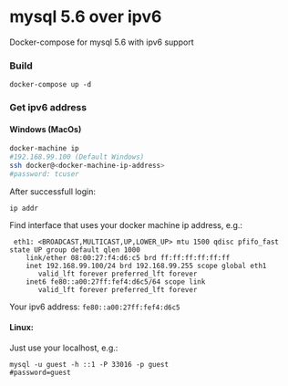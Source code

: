 # mysql 5.6 over ipv6
Docker-compose for mysql 5.6 with ipv6 support

### Build
`docker-compose up -d`

### Get ipv6 address
#### Windows (MacOs)
```bash
docker-machine ip
#192.168.99.100 (Default Windows)
ssh docker@<docker-machine-ip-address>
#password: tcuser
```
After successfull login:
```
ip addr
```

Find interface that uses your docker machine ip address, e.g.: 
```
 eth1: <BROADCAST,MULTICAST,UP,LOWER_UP> mtu 1500 qdisc pfifo_fast state UP group default qlen 1000
    link/ether 08:00:27:f4:d6:c5 brd ff:ff:ff:ff:ff:ff
    inet 192.168.99.100/24 brd 192.168.99.255 scope global eth1
       valid_lft forever preferred_lft forever
    inet6 fe80::a00:27ff:fef4:d6c5/64 scope link
       valid_lft forever preferred_lft forever
```	   
	   
Your ipv6 address: `fe80::a00:27ff:fef4:d6c5`


#### Linux:
Just use your localhost, e.g.:
```
mysql -u guest -h ::1 -P 33016 -p guest
#password=guest
```
